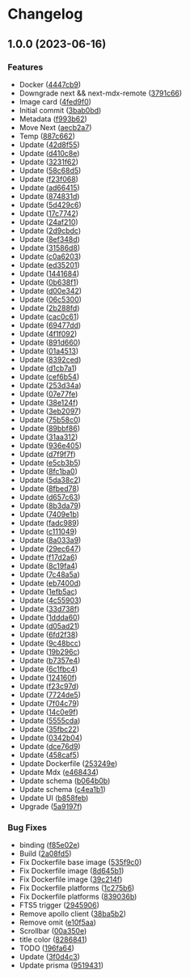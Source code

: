 # Changelog

## 1.0.0 (2023-06-16)


### Features

* Docker ([4447cb9](https://github.com/joshuaavalon/filelia/commit/4447cb9d9e81d5a5ce2af8fa7cf5e4035a6a43ca))
* Downgrade next && next-mdx-remote ([3791c66](https://github.com/joshuaavalon/filelia/commit/3791c66d5655abfc935908ca17361a5ef432a934))
* Image card ([4fed9f0](https://github.com/joshuaavalon/filelia/commit/4fed9f0b3770cf7f7ee84f09317dab251d0077bd))
* Initial commit ([3bab0bd](https://github.com/joshuaavalon/filelia/commit/3bab0bdf0a7c695b23f820a89d9a7a72ce412f4d))
* Metadata ([f993b62](https://github.com/joshuaavalon/filelia/commit/f993b622085fd8050d43f2796eb2cd94d87e3048))
* Move Next ([aecb2a7](https://github.com/joshuaavalon/filelia/commit/aecb2a7b2ec5f973d56b220b2208f44c4368e6a4))
* Temp ([887c662](https://github.com/joshuaavalon/filelia/commit/887c66262af3b85c80e6c4c492d754bee55c16ad))
* Update ([42d8f55](https://github.com/joshuaavalon/filelia/commit/42d8f5565fe7a73882255e92b6babafe498a68bd))
* Update ([d410c8e](https://github.com/joshuaavalon/filelia/commit/d410c8ea996f68cf40670026c9c36b2a2cadfa4b))
* Update ([3231f62](https://github.com/joshuaavalon/filelia/commit/3231f62231eaeafb28a0b9f7575aa1e5d882d777))
* Update ([58c68d5](https://github.com/joshuaavalon/filelia/commit/58c68d58ae8bf808a7e6800c9bbc643872bcc60b))
* Update ([f23f068](https://github.com/joshuaavalon/filelia/commit/f23f06841e51d39be2d0251fce105e464b9be0b1))
* Update ([ad66415](https://github.com/joshuaavalon/filelia/commit/ad66415ec14dc80a27b259e6eceaf55aec83eef9))
* Update ([874831d](https://github.com/joshuaavalon/filelia/commit/874831d12c1024c875877c7fb6c2d86a4488cba8))
* Update ([5d429c6](https://github.com/joshuaavalon/filelia/commit/5d429c6ba3b55f755ca73bed2781b6a001bb0d20))
* Update ([17c7742](https://github.com/joshuaavalon/filelia/commit/17c7742589b476b274949afd9cf7124cb2f358b5))
* Update ([24af210](https://github.com/joshuaavalon/filelia/commit/24af2100bd7d413cdad80acb9bd24213d2cd68f0))
* Update ([2d9cbdc](https://github.com/joshuaavalon/filelia/commit/2d9cbdc5cade0020a8cd63f765187cb26aa90fdc))
* Update ([8ef348d](https://github.com/joshuaavalon/filelia/commit/8ef348d421c4fafe6551c3d71aed6ee16668a79b))
* Update ([31586d8](https://github.com/joshuaavalon/filelia/commit/31586d87996121aa488cbd4e6412032950294c24))
* Update ([c0a6203](https://github.com/joshuaavalon/filelia/commit/c0a62039cda9fc54ba14e9a2b009a434de49c7ae))
* Update ([ed35201](https://github.com/joshuaavalon/filelia/commit/ed352014cce7e9457195b776e41581232336e4f8))
* Update ([1441684](https://github.com/joshuaavalon/filelia/commit/1441684d5e927f45cbaa46bf04a689e83dc0a4a3))
* Update ([0b638f1](https://github.com/joshuaavalon/filelia/commit/0b638f186218d25486e3e79cb3b7281f3381112b))
* Update ([d00e342](https://github.com/joshuaavalon/filelia/commit/d00e342a2600944460a0302be4dbe18a33f477c3))
* Update ([06c5300](https://github.com/joshuaavalon/filelia/commit/06c5300bcff7b03368004e5e005e01bb8af25e51))
* Update ([2b288fd](https://github.com/joshuaavalon/filelia/commit/2b288fde00c40ae723c6da0c4add9282af293acc))
* Update ([cac0c61](https://github.com/joshuaavalon/filelia/commit/cac0c616f2b11e07dd901e9387e963dc8601c691))
* Update ([69477dd](https://github.com/joshuaavalon/filelia/commit/69477dde2c662cd225931559a6384c30355c0b64))
* Update ([4f1f092](https://github.com/joshuaavalon/filelia/commit/4f1f092dfcf84f2dd21a565c0520eecee6b60ce0))
* Update ([891d660](https://github.com/joshuaavalon/filelia/commit/891d6607028a647f27725e3eac183d421b2efb3a))
* Update ([01a4513](https://github.com/joshuaavalon/filelia/commit/01a4513b0f0a288501cafe6ef99e4d1a257219b9))
* Update ([8392ced](https://github.com/joshuaavalon/filelia/commit/8392cedd1b574651f6b1a8ca00b135237e8ae50b))
* Update ([d1cb7a1](https://github.com/joshuaavalon/filelia/commit/d1cb7a14bba0b753cfa4d4562d5e188460128909))
* Update ([cef6b54](https://github.com/joshuaavalon/filelia/commit/cef6b54fbcd0add447ca700c285faed416bc1abb))
* Update ([253d34a](https://github.com/joshuaavalon/filelia/commit/253d34aedd19a304a6741628063a86a3145854a7))
* Update ([07e77fe](https://github.com/joshuaavalon/filelia/commit/07e77fe2a6479254fd73d60c2bee6c9941b9f46d))
* Update ([38e124f](https://github.com/joshuaavalon/filelia/commit/38e124ff3e370f6a0d4916a00f9845e14318f96a))
* Update ([3eb2097](https://github.com/joshuaavalon/filelia/commit/3eb20973679ecf51e2543b5d5da5b3d7322f3473))
* Update ([75b58c0](https://github.com/joshuaavalon/filelia/commit/75b58c02d148d284d6dc12de6b353c8bc0a473a0))
* Update ([89bbf86](https://github.com/joshuaavalon/filelia/commit/89bbf8664c4df1c7e9f0c305b568d9e8f3f1cc10))
* Update ([31aa312](https://github.com/joshuaavalon/filelia/commit/31aa3129692682ce020c1fc5e71a64812b9d0b52))
* Update ([936e405](https://github.com/joshuaavalon/filelia/commit/936e405e9af43fc8b7dcc028b1e8a8cf8157ad89))
* Update ([d7f9f7f](https://github.com/joshuaavalon/filelia/commit/d7f9f7f73ca8e3ced27314994b000282ce81e4a2))
* Update ([e5cb3b5](https://github.com/joshuaavalon/filelia/commit/e5cb3b5b9bdf7d67f7bf2839b23604afe1201cb1))
* Update ([8fc1ba0](https://github.com/joshuaavalon/filelia/commit/8fc1ba02568a2cf5cfaf30c3977889f13c110d3a))
* Update ([5da38c2](https://github.com/joshuaavalon/filelia/commit/5da38c29a5192f0c5cc9e831302128b42b7cef0f))
* Update ([8fbed78](https://github.com/joshuaavalon/filelia/commit/8fbed789c74bdcc036c0dc9333037be9fde86450))
* Update ([d657c63](https://github.com/joshuaavalon/filelia/commit/d657c63f42ab0b193ac8afd49dec5219a94a8269))
* Update ([8b3da79](https://github.com/joshuaavalon/filelia/commit/8b3da7907b5fca35a383e78bf583454719db5866))
* Update ([7409e1b](https://github.com/joshuaavalon/filelia/commit/7409e1b8bc7309435c19b363a4bf464fd1371035))
* Update ([fadc989](https://github.com/joshuaavalon/filelia/commit/fadc9899a27583dcd7b552b7428c6885ffc649ce))
* Update ([c111049](https://github.com/joshuaavalon/filelia/commit/c111049bd98d87aeae359fee12efd8d7feadf071))
* Update ([8a033a9](https://github.com/joshuaavalon/filelia/commit/8a033a981eabe3c961f51b03e9b6abefc3f0ac3d))
* Update ([29ec647](https://github.com/joshuaavalon/filelia/commit/29ec647af71bdac9f49d90673c8b178270b35bc2))
* Update ([f17d2a6](https://github.com/joshuaavalon/filelia/commit/f17d2a6f2ed20645dced01c6414acc107bf979fc))
* Update ([8c19fa4](https://github.com/joshuaavalon/filelia/commit/8c19fa4c27220f8f8e18df4db24a29712ea1540b))
* Update ([7c48a5a](https://github.com/joshuaavalon/filelia/commit/7c48a5ac107c1bf39e73af1527ecca0766ba4afc))
* Update ([eb7400d](https://github.com/joshuaavalon/filelia/commit/eb7400dc7db5aaa72279229ce7ec2625d8ac18e9))
* Update ([1efb5ac](https://github.com/joshuaavalon/filelia/commit/1efb5ac761e5a684249b89c464a9bc702c47a5fb))
* Update ([4c55903](https://github.com/joshuaavalon/filelia/commit/4c559031caee8db2248e083876b8e6ff3f9a9ba0))
* Update ([33d738f](https://github.com/joshuaavalon/filelia/commit/33d738f3bf164bb3bd3ff188017c664f63a0fa6b))
* Update ([1ddda60](https://github.com/joshuaavalon/filelia/commit/1ddda6099c1bd87c3486bb615f0b9e683898b311))
* Update ([d05ad21](https://github.com/joshuaavalon/filelia/commit/d05ad21745a089efc00ad5176745f12b6b543925))
* Update ([6fd2f38](https://github.com/joshuaavalon/filelia/commit/6fd2f38489dcb788355daa5e6eb9c2af11762bf1))
* Update ([9c48bcc](https://github.com/joshuaavalon/filelia/commit/9c48bccb2e4e7fbcaf8486f09e5e03ea4201d191))
* Update ([19b296c](https://github.com/joshuaavalon/filelia/commit/19b296c45bbd79875a972762ea4d3d356c2d701c))
* Update ([b7357e4](https://github.com/joshuaavalon/filelia/commit/b7357e4ec4a9f6af13c34dedaf32f756beb296d1))
* Update ([6c1fbc4](https://github.com/joshuaavalon/filelia/commit/6c1fbc488aebc66c119a5dead347ed9a255cf9ea))
* Update ([124160f](https://github.com/joshuaavalon/filelia/commit/124160faecd43cfcd041ba9a99502f8a05470771))
* Update ([f23c97d](https://github.com/joshuaavalon/filelia/commit/f23c97d92d0640e008636210f01e244e2830d142))
* Update ([7724de5](https://github.com/joshuaavalon/filelia/commit/7724de5b8fa917b8eb6399ee39db8ad834320027))
* Update ([7f04c79](https://github.com/joshuaavalon/filelia/commit/7f04c79578a68a2037876ff722e522704da82f01))
* Update ([14c0e9f](https://github.com/joshuaavalon/filelia/commit/14c0e9f4da85a52f58d0afcf0427300d351c640b))
* Update ([5555cda](https://github.com/joshuaavalon/filelia/commit/5555cda9541710a57cf6cfffb317c8a61f71fd4b))
* Update ([35fbc22](https://github.com/joshuaavalon/filelia/commit/35fbc2245080e0f43cd50a6feecd9e58f338b7d4))
* Update ([0342b04](https://github.com/joshuaavalon/filelia/commit/0342b04fac7f6a5e6803a6a93caaea2eac93ff39))
* Update ([dce76d9](https://github.com/joshuaavalon/filelia/commit/dce76d9cc0715a7135048aef867319d448d4c5b3))
* Update ([458caf5](https://github.com/joshuaavalon/filelia/commit/458caf5482eafb47e79dd287d7b6a44f0d957d46))
* Update Dockerfile ([253249e](https://github.com/joshuaavalon/filelia/commit/253249e506d7ce9e267221aafdb246767ba4b856))
* Update Mdx ([e468434](https://github.com/joshuaavalon/filelia/commit/e46843459d32ded600f82cba871bfc4255dbaad5))
* Update schema ([b064b0b](https://github.com/joshuaavalon/filelia/commit/b064b0bc62b294e2f7b2017a6a1d97597f6cc542))
* Update schema ([c4ea1b1](https://github.com/joshuaavalon/filelia/commit/c4ea1b1599c4652a777e19a2bd692fae3cb68746))
* Update UI ([b858feb](https://github.com/joshuaavalon/filelia/commit/b858feb5d53b032ee206421349c75286a0525323))
* Upgrade ([5a9197f](https://github.com/joshuaavalon/filelia/commit/5a9197f28772de193d9678909bd68c7611b93945))


### Bug Fixes

* binding ([f85e02e](https://github.com/joshuaavalon/filelia/commit/f85e02e398ddf62bc6cd6a1fd787937b5a2a37fd))
* Build ([2a08fd5](https://github.com/joshuaavalon/filelia/commit/2a08fd5fdecfc15479865a211234224994a79983))
* Fix Dockerfile base image ([535f9c0](https://github.com/joshuaavalon/filelia/commit/535f9c0cbeee9ca3eb5f159cf5c2386c7a307576))
* Fix Dockerfile image ([8d645b1](https://github.com/joshuaavalon/filelia/commit/8d645b1522e95bbfde4929c460c313f2c7badba5))
* Fix Dockerfile image ([39c214f](https://github.com/joshuaavalon/filelia/commit/39c214f2b5c5bf6c06da7d9d72493b8da7fd3e55))
* Fix Dockerfile platforms ([1c275b6](https://github.com/joshuaavalon/filelia/commit/1c275b6a20c6a8cabf7372a50ae0602ed2b9e023))
* Fix Dockerfile platforms ([839036b](https://github.com/joshuaavalon/filelia/commit/839036bf544966283b7ae2e1664ac9271aebe672))
* FTS5 trigger ([2945906](https://github.com/joshuaavalon/filelia/commit/294590698aba479ba202023e108ec6cf892edf72))
* Remove apollo client ([38ba5b2](https://github.com/joshuaavalon/filelia/commit/38ba5b201242e7d1affcd575a2603f564b949253))
* Remove omit ([e10f5aa](https://github.com/joshuaavalon/filelia/commit/e10f5aa0311d18bada201e4abb5bd9f07f901373))
* Scrollbar ([00a350e](https://github.com/joshuaavalon/filelia/commit/00a350e1764789afede9a3529820268eda6803a7))
* title color ([8286841](https://github.com/joshuaavalon/filelia/commit/828684138d90c25911f8cbda1732ebb41376f48c))
* TODO ([196fa64](https://github.com/joshuaavalon/filelia/commit/196fa6491a7fa4020f8cd690bf4f07b25979ad30))
* Update ([3f0d4c3](https://github.com/joshuaavalon/filelia/commit/3f0d4c31266d3064d5d5946bde09359c633945c6))
* Update prisma ([9519431](https://github.com/joshuaavalon/filelia/commit/95194317f3bf81d6d33279e096732590354976fb))
